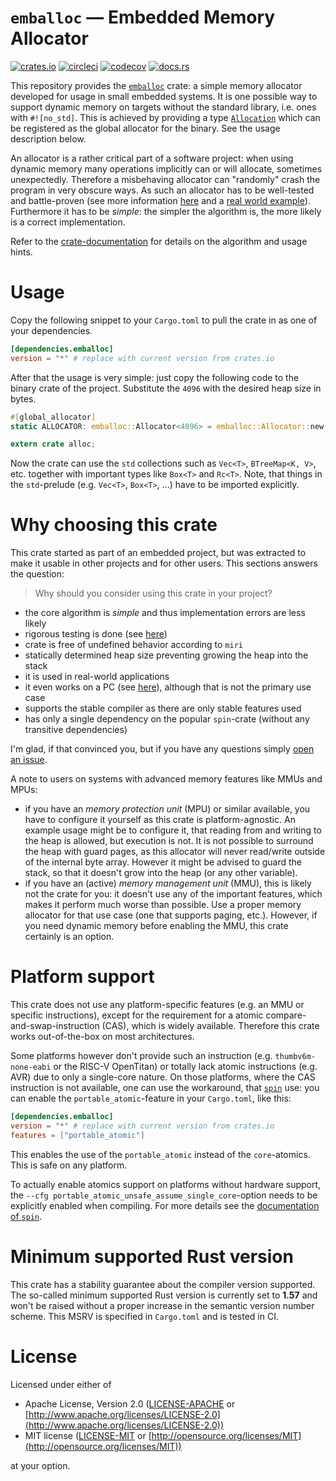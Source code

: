 # `emballoc` — Embedded Memory Allocator

[![crates.io](https://img.shields.io/crates/v/emballoc)](https://crates.io/crates/emballoc)
[![circleci](https://img.shields.io/circleci/build/github/jfrimmel/emballoc)](https://app.circleci.com/pipelines/github/jfrimmel/emballoc)
[![codecov](https://codecov.io/gh/jfrimmel/emballoc/branch/main/graph/badge.svg?token=XU4EG0HGRP)](https://codecov.io/gh/jfrimmel/emballoc)
[![docs.rs](https://img.shields.io/docsrs/emballoc)](https://docs.rs/emballoc)

This repository provides the [`emballoc`](https://crates.io/crates/emballoc) crate: a simple memory allocator developed for usage in small embedded systems.
It is one possible way to support dynamic memory on targets without the standard library, i.e. ones with `#![no_std]`.
This is achieved by providing a type [`Allocation`](https://docs.rs/emballoc/*/emballoc/struct.Allocator.html) which can be registered as the global allocator for the binary.
See the usage description below.

An allocator is a rather critical part of a software project:
when using dynamic memory many operations implicitly can or will allocate, sometimes unexpectedly.
Therefore a misbehaving allocator can "randomly" crash the program in very obscure ways.
As such an allocator has to be well-tested and battle-proven (see more information [here][docu-testing] and a [real world example][gist_hosted-test]).
Furthermore it has to be _simple_: the simpler the algorithm is, the more likely is a correct implementation.

Refer to the [crate-documentation](https://docs.rs/emballoc/) for details on the algorithm and usage hints.

# Usage

Copy the following snippet to your `Cargo.toml` to pull the crate in as one of your dependencies.

```toml
[dependencies.emballoc]
version = "*" # replace with current version from crates.io
```

After that the usage is very simple: just copy the following code to the binary crate of the project.
Substitute the `4096` with the desired heap size in bytes.

```rust
#[global_allocator]
static ALLOCATOR: emballoc::Allocator<4096> = emballoc::Allocator::new();

extern crate alloc;
```

Now the crate can use the `std` collections such as `Vec<T>`, `BTreeMap<K, V>`, etc. together with important types like `Box<T>` and `Rc<T>`.
Note, that things in the `std`-prelude (e.g. `Vec<T>`, `Box<T>`, ...) have to be imported explicitly.

# Why choosing this crate

This crate started as part of an embedded project, but was extracted to make it usable in other projects and for other users.
This sections answers the question:

> Why should you consider using this crate in your project?

- the core algorithm is _simple_ and thus implementation errors are less likely
- rigorous testing is done (see [here][docu-testing])
- crate is free of undefined behavior according to `miri`
- statically determined heap size preventing growing the heap into the stack
- it is used in real-world applications
- it even works on a PC (see [here][gist_hosted-test]), although that is not the primary use case
- supports the stable compiler as there are only stable features used
- has only a single dependency on the popular `spin`-crate (without any transitive dependencies)

I'm glad, if that convinced you, but if you have any questions simply [open an issue](https://github.com/jfrimmel/emballoc/issues/new/choose).

A note to users on systems with advanced memory features like MMUs and MPUs:

- if you have an _memory protection unit_ (MPU) or similar available, you have to configure it yourself as this crate is platform-agnostic.
  An example usage might be to configure it, that reading from and writing to the heap is allowed, but execution is not.
  It is not possible to surround the heap with guard pages, as this allocator will never read/write outside of the internal byte array.
  However it might be advised to guard the stack, so that it doesn't grow into the heap (or any other variable).
- if you have an (active) _memory management unit_ (MMU), this is likely not the crate for you: it doesn't use any of the important features, which makes it perform much worse than possible.
  Use a proper memory allocator for that use case (one that supports paging, etc.).
  However, if you need dynamic memory before enabling the MMU, this crate certainly is an option.

# Platform support

This crate does not use any platform-specific features (e.g. an MMU or specific instructions), except for the requirement for a atomic compare-and-swap-instruction (CAS), which is widely available.
Therefore this crate works out-of-the-box on most architectures.

Some platforms however don't provide such an instruction (e.g. `thumbv6m-none-eabi` or the RISC-V OpenTitan) or totally lack atomic instructions (e.g. AVR) due to only a single-core nature.
On those platforms, where the CAS instruction is not available, one can use the workaround, that [`spin`][spin-docs] use: you can enable the `portable_atomic`-feature in your `Cargo.toml`, like this:
```toml
[dependencies.emballoc]
version = "*" # replace with current version from crates.io
features = ["portable_atomic"]
```
This enables the use of the `portable_atomic` instead of the `core`-atomics.
This is safe on any platform.

To actually enable atomics support on platforms without hardware support, the `--cfg portable_atomic_unsafe_assume_single_core`-option needs to be explicitly enabled when compiling.
For more details see the [documentation of `spin`][spin-docs].

# Minimum supported Rust version

This crate has a stability guarantee about the compiler version supported.
The so-called minimum supported Rust version is currently set to **1.57** and won't be raised without a proper increase in the semantic version number scheme.
This MSRV is specified in `Cargo.toml` and is tested in CI.

# License

Licensed under either of

- Apache License, Version 2.0 ([LICENSE-APACHE](LICENSE-APACHE) or [http://www.apache.org/licenses/LICENSE-2.0](http://www.apache.org/licenses/LICENSE-2.0))
- MIT license ([LICENSE-MIT](LICENSE-MIT) or [http://opensource.org/licenses/MIT](http://opensource.org/licenses/MIT))

at your option.

[docu-testing]: https://docs.rs/emballoc/latest/emballoc/#testing
[gist_hosted-test]: https://gist.github.com/jfrimmel/61943f9879adfbe760a78efa17a0ecaa
[spin-docs]: https://crates.io/crates/spin#Feature_flags
